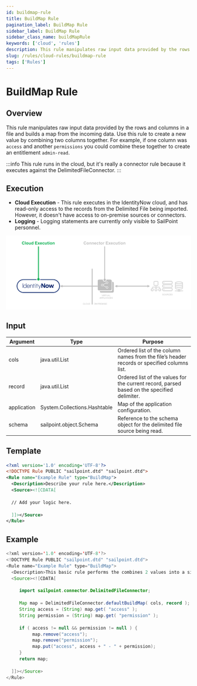 ```yaml
---
id: buildmap-rule
title: BuildMap Rule
pagination_label: BuildMap Rule
sidebar_label: BuildMap Rule
sidebar_class_name: buildMapRule
keywords: ['cloud', 'rules']
description: This rule manipulates raw input data provided by the rows and columns in a file and builds a map from the incoming data.
slug: /rules/cloud-rules/buildmap-rule
tags: ['Rules']
---
```


# BuildMap Rule

## Overview

This rule manipulates raw input data provided by the rows and columns in a file and builds a map from the incoming data. Use this rule to create a new value by combining two columns together. For example, if one column was `access` and another `permissions` you could combine these together to create an entitlement `admin-read`.

:::info
This rule runs in the cloud, but it's really a connector rule because it executes against the DelimitedFileConnector.
:::

## Execution

- **Cloud Execution** - This rule executes in the IdentityNow cloud, and has read-only access to the records from the Delimited File being imported. However, it doesn't have access to on-premise sources or connectors.
- **Logging** - Logging statements are currently only visible to SailPoint personnel.

![Rule Execution](../img/cloud_execution.png)

## Input

| Argument | Type | Purpose |
| --- | --- | --- |
| cols | java.util.List | Ordered list of the column names from the file’s header records or specified columns list. |
| record | java.util.List | Ordered list of the values for the current record, parsed based on the specified delimiter. |
| application | System.Collections.Hashtable | Map of the application configuration. |
| schema | sailpoint.object.Schema | Reference to the schema object for the delimited file source being read. |

## Template

```xml
<?xml version='1.0' encoding='UTF-8'?>
<!DOCTYPE Rule PUBLIC "sailpoint.dtd" "sailpoint.dtd">
<Rule name="Example Rule" type="BuildMap">
  <Description>Describe your rule here.</Description>
  <Source><![CDATA[

  // Add your logic here.

  ]]></Source>
</Rule>
```

## Example

```java
<?xml version='1.0' encoding='UTF-8'?>
<!DOCTYPE Rule PUBLIC "sailpoint.dtd" "sailpoint.dtd">
<Rule name="Example Rule" type="BuildMap">
  <Description>This basic rule performs the combines 2 values into a single attribute.</Description>
  <Source><![CDATA[

     import sailpoint.connector.DelimitedFileConnector;

     Map map = DelimitedFileConnector.defaultBuildMap( cols, record );
     String access = (String) map.get( "access" );
     String permission = (String) map.get( "permission" );

     if ( access != null && permission != null ) {
          map.remove("access");
          map.remove("permission");
          map.put("access", access + " - " + permission);
     }
     return map;

  ]]></Source>
</Rule>
```
